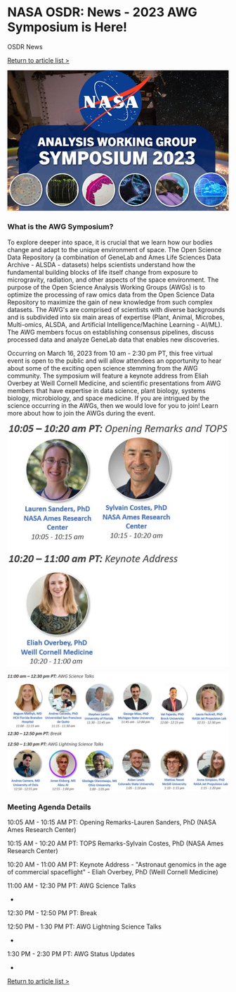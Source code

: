 # NASA OSDR: News - 2023 AWG Symposium is Here!

OSDR News

[Return to article list >](broken-reference)

![AWG Symposium 2022](<.gitbook/assets/AWG Symposium Winter 2023 for newsletter icon.jpg>)

### What is the AWG Symposium?

To explore deeper into space, it is crucial that we learn how our bodies change and adapt to the unique environment of space. The Open Science Data Repository (a combination of GeneLab and Ames Life Sciences Data Archive - ALSDA - datasets) helps scientists understand how the fundamental building blocks of life itself change from exposure to microgravity, radiation, and other aspects of the space environment. The purpose of the Open Science Analysis Working Groups (AWGs) is to optimize the processing of raw omics data from the Open Science Data Repository to maximize the gain of new knowledge from such complex datasets. The AWG's are comprised of scientists with diverse backgrounds and is subdivided into six main areas of expertise (Plant, Animal, Microbes, Multi-omics, ALSDA, and Artificial Intelligence/Machine Learning - AI/ML). The AWG members focus on establishing consensus pipelines, discuss processed data and analyze GeneLab data that enables new discoveries.

Occurring on March 16, 2023 from 10 am - 2:30 pm PT, this free virtual event is open to the public and will allow attendees an opportunity to hear about some of the exciting open science stemming from the AWG community. The symposium will feature a keynote address from Eliah Overbey at Weill Cornell Medicine, and scientific presentations from AWG members that have expertise in data science, plant biology, systems biology, microbiology, and space medicine. If you are intrigued by the science occurring in the AWGs, then we would love for you to join! Learn more about how to join the AWGs during the event.

![Screenshot of opening remarks and keynote address agenda](<.gitbook/assets/agenda 1 b.JPG>)

![Screenshot of AWG Science Talks and Lightning Science Talks agenda](<.gitbook/assets/agenda 2 b.JPG>)

### Meeting Agenda Details

10:05 AM - 10:15 AM PT: Opening Remarks-Lauren Sanders, PhD (NASA Ames Research Center)

10:15 AM - 10:20 AM PT: TOPS Remarks-Sylvain Costes, PhD (NASA Ames Research Center)

10:20 AM - 11:00 AM PT: Keynote Address - "Astronaut genomics in the age of commercial spaceflight" - Eliah Overbey, PhD (Weill Cornell Medicine)

11:00 AM - 12:30 PM PT: AWG Science Talks

*

12:30 PM - 12:50 PM PT: Break

12:50 PM - 1:30 PM PT: AWG Lightning Science Talks

*

1:30 PM - 2:30 PM PT: AWG Status Updates

*

[Return to article list >](broken-reference)
